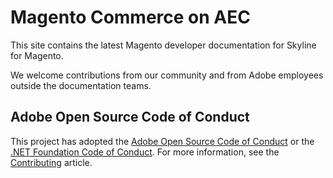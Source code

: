 # Magento Commerce on AEC

This site contains the latest Magento developer documentation for Skyline for Magento.

We welcome contributions from our community and from Adobe employees outside the documentation teams. 

## Adobe Open Source Code of Conduct

This project has adopted the [Adobe Open Source Code of Conduct](code-of-conduct.md) or the [.NET Foundation Code of Conduct](https://dotnetfoundation.org/code-of-conduct). For more information, see the [Contributing](contributing.md) article.
